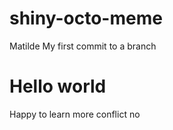 # shiny-octo-meme
Matilde
My first commit to a branch
# Hello world
Happy to learn more
conflict no
